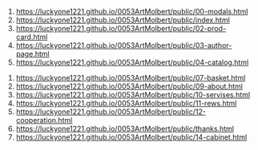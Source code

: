 <!-- https://github.com/luckyone1221/0053ArtMolbert -->

1. <https://luckyone1221.github.io/0053ArtMolbert/public/00-modals.html>
1. <https://luckyone1221.github.io/0053ArtMolbert/public/index.html>
1. <https://luckyone1221.github.io/0053ArtMolbert/public/02-prod-card.html>
1. <https://luckyone1221.github.io/0053ArtMolbert/public/03-author-page.html>
1. <https://luckyone1221.github.io/0053ArtMolbert/public/04-catalog.html>
<!-- 1. <https://luckyone1221.github.io/0053ArtMolbert/public/05-colections.html> -->
<!-- 1. <https://luckyone1221.github.io/0053ArtMolbert/public/06-order.html> -->
1. <https://luckyone1221.github.io/0053ArtMolbert/public/07-basket.html>
1. <https://luckyone1221.github.io/0053ArtMolbert/public/09-about.html>
1. <https://luckyone1221.github.io/0053ArtMolbert/public/10-servises.html>
1. <https://luckyone1221.github.io/0053ArtMolbert/public/11-rews.html>
1. <https://luckyone1221.github.io/0053ArtMolbert/public/12-сooperation.html>
1. <https://luckyone1221.github.io/0053ArtMolbert/public/thanks.html>
1. <https://luckyone1221.github.io/0053ArtMolbert/public/14-cabinet.html>